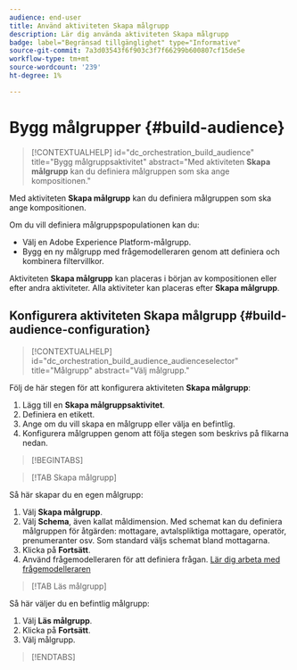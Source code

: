 ```yaml
---
audience: end-user
title: Använd aktiviteten Skapa målgrupp
description: Lär dig använda aktiviteten Skapa målgrupp
badge: label="Begränsad tillgänglighet" type="Informative"
source-git-commit: 7a3d03543f6f903c3f7f66299b600807cf15de5e
workflow-type: tm+mt
source-wordcount: '239'
ht-degree: 1%

---
```



# Bygg målgrupper {#build-audience}

>[!CONTEXTUALHELP]
>id="dc_orchestration_build_audience"
>title="Bygg målgruppsaktivitet"
>abstract="Med aktiviteten **Skapa målgrupp** kan du definiera målgruppen som ska ange kompositionen."

Med aktiviteten **Skapa målgrupp** kan du definiera målgruppen som ska ange kompositionen.

Om du vill definiera målgruppspopulationen kan du:

<!--* Select an existing audience, created as a list in the client console.-->
* Välj en Adobe Experience Platform-målgrupp.
* Bygg en ny målgrupp med frågemodelleraren genom att definiera och kombinera filtervillkor.

Aktiviteten **Skapa målgrupp** kan placeras i början av kompositionen eller efter andra aktiviteter. Alla aktiviteter kan placeras efter **Skapa målgrupp**.

## Konfigurera aktiviteten Skapa målgrupp {#build-audience-configuration}

>[!CONTEXTUALHELP]
>id="dc_orchestration_build_audience_audienceselector"
>title="Målgrupp"
>abstract="Välj målgrupp."

Följ de här stegen för att konfigurera aktiviteten **Skapa målgrupp**:

1. Lägg till en **Skapa målgruppsaktivitet**.
1. Definiera en etikett.
1. Ange om du vill skapa en målgrupp eller välja en befintlig.
1. Konfigurera målgruppen genom att följa stegen som beskrivs på flikarna nedan.

>[!BEGINTABS]

>[!TAB Skapa målgrupp]

Så här skapar du en egen målgrupp:

1. Välj **Skapa målgrupp**.
1. Välj **Schema**, även kallat måldimension. Med schemat kan du definiera målgruppen för åtgärden: mottagare, avtalspliktiga mottagare, operatör, prenumeranter osv. Som standard väljs schemat bland mottagarna.
1. Klicka på **Fortsätt**.
1. Använd frågemodelleraren för att definiera frågan. [Lär dig arbeta med frågemodelleraren](../../query/query-modeler-overview.md)

>[!TAB Läs målgrupp]

Så här väljer du en befintlig målgrupp:

1. Välj **Läs målgrupp**.
1. Klicka på **Fortsätt**.
1. Välj målgrupp.

>[!ENDTABS]

<!--
## Examples{#build-audience-examples}

Here is an example of a workflow with two **Build audience** activities. The first one targets the poker players audience, followed by an email delivery. The second one targets the VIP clients audience, followed by an SMS delivery.

![](../assets/workflow-audience-example.png)
-->
